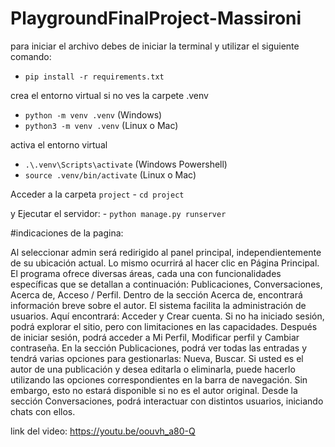 # PlaygroundFinalProject-Massironi
para iniciar el archivo debes de iniciar la terminal y utilizar el siguiente comando:
- `pip install -r requirements.txt`

crea el entorno virtual si no ves la carpete .venv 
- `python -m venv .venv` (Windows)
- `python3 -m venv .venv` (Linux o Mac)

activa el entorno virtual
- `.\.venv\Scripts\activate`  (Windows Powershell)
- `source .venv/bin/activate` (Linux o Mac)

Acceder a la carpeta `project`
    - `cd project`

y Ejecutar el servidor:
    - `python manage.py runserver`


#indicaciones de la pagina:

Al seleccionar admin será redirigido al panel principal, independientemente de su ubicación actual. Lo mismo ocurrirá al hacer clic en Página Principal.
El programa ofrece diversas áreas, cada una con funcionalidades específicas que se detallan a continuación: Publicaciones, Conversaciones, Acerca de, Acceso / Perfil.
Dentro de la sección Acerca de, encontrará información breve sobre el autor.
El sistema facilita la administración de usuarios. Aquí encontrará: Acceder y Crear cuenta. Si no ha iniciado sesión, podrá explorar el sitio, pero con limitaciones en las capacidades. Después de iniciar sesión, podrá acceder a Mi Perfil, Modificar perfil y Cambiar contraseña.
En la sección Publicaciones, podrá ver todas las entradas y tendrá varias opciones para gestionarlas: Nueva, Buscar. Si usted es el autor de una publicación y desea editarla o eliminarla, puede hacerlo utilizando las opciones correspondientes en la barra de navegación. Sin embargo, esto no estará disponible si no es el autor original.
Desde la sección Conversaciones, podrá interactuar con distintos usuarios, iniciando chats con ellos.

link del video: https://youtu.be/oouvh_a80-Q
